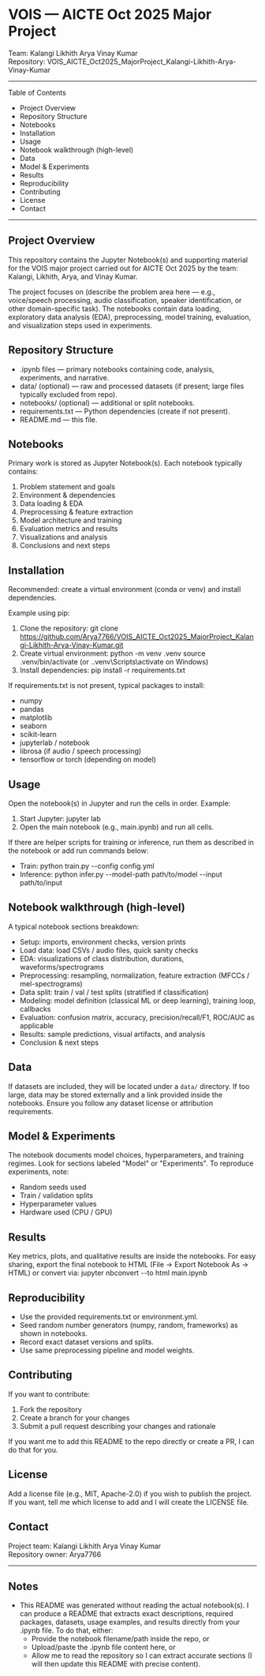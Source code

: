 # VOIS — AICTE Oct 2025 Major Project
Team: Kalangi Likhith Arya Vinay Kumar  
Repository: VOIS_AICTE_Oct2025_MajorProject_Kalangi-Likhith-Arya-Vinay-Kumar

---

Table of Contents
- Project Overview
- Repository Structure
- Notebooks
- Installation
- Usage
- Notebook walkthrough (high-level)
- Data
- Model & Experiments
- Results
- Reproducibility
- Contributing
- License
- Contact

---

Project Overview
----------------
This repository contains the Jupyter Notebook(s) and supporting material for the VOIS major project carried out for AICTE Oct 2025 by the team: Kalangi, Likhith, Arya, and Vinay Kumar.

The project focuses on (describe the problem area here — e.g., voice/speech processing, audio classification, speaker identification, or other domain-specific task). The notebooks contain data loading, exploratory data analysis (EDA), preprocessing, model training, evaluation, and visualization steps used in experiments.

Repository Structure
--------------------
- .ipynb files — primary notebooks containing code, analysis, experiments, and narrative.
- data/ (optional) — raw and processed datasets (if present; large files typically excluded from repo).
- notebooks/ (optional) — additional or split notebooks.
- requirements.txt — Python dependencies (create if not present).
- README.md — this file.

Notebooks
---------
Primary work is stored as Jupyter Notebook(s). Each notebook typically contains:
1. Problem statement and goals
2. Environment & dependencies
3. Data loading & EDA
4. Preprocessing & feature extraction
5. Model architecture and training
6. Evaluation metrics and results
7. Visualizations and analysis
8. Conclusions and next steps

Installation
------------
Recommended: create a virtual environment (conda or venv) and install dependencies.

Example using pip:
1. Clone the repository:
   git clone https://github.com/Arya7766/VOIS_AICTE_Oct2025_MajorProject_Kalangi-Likhith-Arya-Vinay-Kumar.git
2. Create virtual environment:
   python -m venv .venv
   source .venv/bin/activate  (or .\.venv\Scripts\activate on Windows)
3. Install dependencies:
   pip install -r requirements.txt

If requirements.txt is not present, typical packages to install:
- numpy
- pandas
- matplotlib
- seaborn
- scikit-learn
- jupyterlab / notebook
- librosa (if audio / speech processing)
- tensorflow or torch (depending on model)

Usage
-----
Open the notebook(s) in Jupyter and run the cells in order. Example:
1. Start Jupyter:
   jupyter lab
2. Open the main notebook (e.g., main.ipynb) and run all cells.

If there are helper scripts for training or inference, run them as described in the notebook or add run commands below:
- Train: python train.py --config config.yml
- Inference: python infer.py --model-path path/to/model --input path/to/input

Notebook walkthrough (high-level)
---------------------------------
A typical notebook sections breakdown:
- Setup: imports, environment checks, version prints
- Load data: load CSVs / audio files, quick sanity checks
- EDA: visualizations of class distribution, durations, waveforms/spectrograms
- Preprocessing: resampling, normalization, feature extraction (MFCCs / mel-spectrograms)
- Data split: train / val / test splits (stratified if classification)
- Modeling: model definition (classical ML or deep learning), training loop, callbacks
- Evaluation: confusion matrix, accuracy, precision/recall/F1, ROC/AUC as applicable
- Results: sample predictions, visual artifacts, and analysis
- Conclusion & next steps

Data
----
If datasets are included, they will be located under a `data/` directory. If too large, data may be stored externally and a link provided inside the notebooks. Ensure you follow any dataset license or attribution requirements.

Model & Experiments
-------------------
The notebook documents model choices, hyperparameters, and training regimes. Look for sections labeled "Model" or "Experiments". To reproduce experiments, note:
- Random seeds used
- Train / validation splits
- Hyperparameter values
- Hardware used (CPU / GPU)

Results
-------
Key metrics, plots, and qualitative results are inside the notebooks. For easy sharing, export the final notebook to HTML (File → Export Notebook As → HTML) or convert via:
jupyter nbconvert --to html main.ipynb

Reproducibility
---------------
- Use the provided requirements.txt or environment.yml.
- Seed random number generators (numpy, random, frameworks) as shown in notebooks.
- Record exact dataset versions and splits.
- Use same preprocessing pipeline and model weights.

Contributing
------------
If you want to contribute:
1. Fork the repository
2. Create a branch for your changes
3. Submit a pull request describing your changes and rationale

If you want me to add this README to the repo directly or create a PR, I can do that for you.

License
-------
Add a license file (e.g., MIT, Apache-2.0) if you wish to publish the project. If you want, tell me which license to add and I will create the LICENSE file.

Contact
-------
Project team: Kalangi Likhith Arya Vinay Kumar  
Repository owner: Arya7766

---

Notes
-----
- This README was generated without reading the actual notebook(s). I can produce a README that extracts exact descriptions, required packages, datasets, usage examples, and results directly from your .ipynb file. To do that, either:
  - Provide the notebook filename/path inside the repo, or
  - Upload/paste the .ipynb file content here, or
  - Allow me to read the repository so I can extract accurate sections (I will then update this README with precise content).
